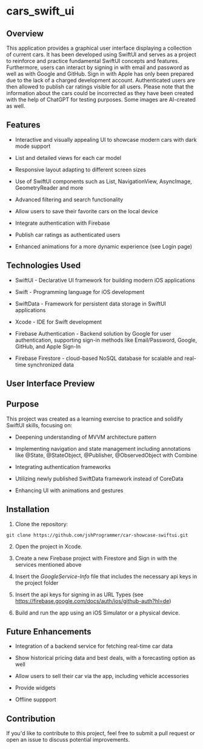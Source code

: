 # cars_swift_ui

## Overview

This application provides a graphical user interface displaying a collection of current cars. It has been developed using SwiftUI and serves as a project to reinforce and practice fundamental SwiftUI concepts and features. Furthermore, users can interact by signing in with email and password as well as with Google and GitHub. Sign in with Apple has only been prepared due to the lack of a charged development account. Authenticated users are then allowed to publish car ratings visible for all users.
Please note that the information about the cars could be incorrected as they have been created with the help of ChatGPT for testing purposes. Some images are AI-created as well.

## Features

- Interactive and visually appealing UI to showcase modern cars with dark mode support

- List and detailed views for each car model

- Responsive layout adapting to different screen sizes

- Use of SwiftUI components such as List, NavigationView, AsyncImage, GeometryReader and more

- Advanced filtering and search functionality

- Allow users to save their favorite cars on the local device

- Integrate authentication with Firebase

- Publish car ratings as authenticated users

- Enhanced animations for a more dynamic experience (see Login page)

## Technologies Used

- SwiftUI - Declarative UI framework for building modern iOS applications

- Swift - Programming language for iOS development

- SwiftData - Framework for persistent data storage in SwiftUI applications

- Xcode - IDE for Swift development

- Firebase Authentication - Backend solution by Google for user authentication, supporting sign-in methods like Email/Password, Google, GitHub, and Apple Sign-In

- Firebase Firestore - cloud-based NoSQL database for scalable and real-time synchronized data

## User Interface Preview

## Purpose

This project was created as a learning exercise to practice and solidify SwiftUI skills, focusing on:

- Deepening understanding of MVVM architecture pattern

- Implementing navigation and state management including annotations like @State, @StateObject, @Publisher, @ObservedObject with Combine

- Integrating authentication frameworks

- Utilizing newly published SwiftData framework instead of CoreData

- Enhancing UI with animations and gestures

## Installation

1. Clone the repository:
```
git clone https://github.com/jshProgrammer/car-showcase-swiftui.git
```
2. Open the project in Xcode.

3. Create a new Firebase project with Firestore and Sign in with the services mentioned above

4. Insert the *GoogleService-Info* file that includes the necessary api keys in the project folder

5. Insert the api keys for signing in as URL Types (see https://firebase.google.com/docs/auth/ios/github-auth?hl=de)
   
6. Build and run the app using an iOS Simulator or a physical device.

## Future Enhancements

- Integration of a backend service for fetching real-time car data

- Show historical pricing data and best deals, with a forecasting option as well

- Allow users to sell their car via the app, including vehicle accessories

- Provide widgets

- Offline suppport

## Contribution

If you'd like to contribute to this project, feel free to submit a pull request or open an issue to discuss potential improvements.
